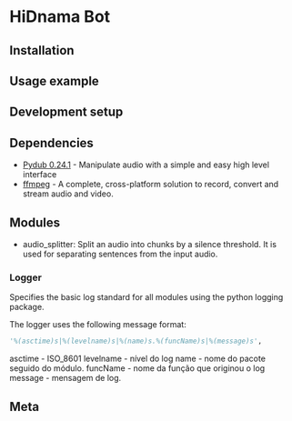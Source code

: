 # HiDnama Bot

## Installation

## Usage example

## Development setup

## Dependencies

- [Pydub 0.24.1](http://pydub.com/) - Manipulate audio with a simple and easy high level interface
- [ffmpeg](https://ffmpeg.org/) - A complete, cross-platform solution to record, convert and stream audio and video.

## Modules

- audio_splitter: Split an audio into chunks by a silence threshold. It is used for separating sentences from the input audio.

### Logger

Specifies the basic log standard for all modules using the python logging package.

The logger uses the following message format:
```python
'%(asctime)s|%(levelname)s|%(name)s.%(funcName)s|%(message)s',
```
asctime - ISO_8601
levelname - nível do log
name - nome do pacote seguido do módulo.
funcName - nome da função que originou o log
message - mensagem de log.

## Meta